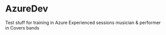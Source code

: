 # AzureDev
Test stuff for training in Azure
Experienced sessions musician & performer in Covers bands

